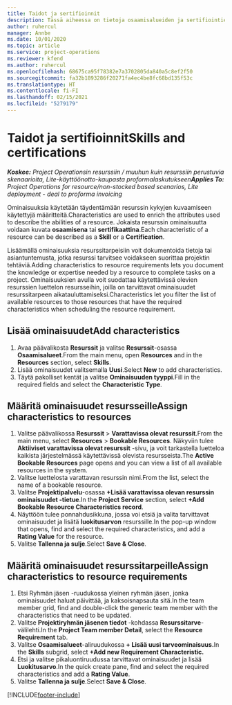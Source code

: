 ```yaml
---
title: Taidot ja sertifioinnit
description: Tässä aiheessa on tietoja osaamisalueiden ja sertifiointien ominaisuuksien lisäämisestä resursseisin.
author: ruhercul
manager: Annbe
ms.date: 10/01/2020
ms.topic: article
ms.service: project-operations
ms.reviewer: kfend
ms.author: ruhercul
ms.openlocfilehash: 68675ca95f78382e7a3702805da840a5c8ef2f50
ms.sourcegitcommit: fa32b1893286f20271fa4ec4be8fc68bd135f53c
ms.translationtype: HT
ms.contentlocale: fi-FI
ms.lasthandoff: 02/15/2021
ms.locfileid: "5279179"
---
```

# <a name="skills-and-certifications"></a><span data-ttu-id="4a4ef-103">Taidot ja sertifioinnit</span><span class="sxs-lookup"><span data-stu-id="4a4ef-103">Skills and certifications</span></span>
<span data-ttu-id="4a4ef-104">_**Koskee:** Project Operationsin resurssiin / muuhun kuin resurssiin perustuvia skenaarioita, Lite-käyttöönotto-kaupasta proformalaskutukseen_</span><span class="sxs-lookup"><span data-stu-id="4a4ef-104">_**Applies To:** Project Operations for resource/non-stocked based scenarios, Lite deployment - deal to proforma invoicing_</span></span>

<span data-ttu-id="4a4ef-105">Ominaisuuksia käytetään täydentämään resurssin kykyjen kuvaamiseen käytettyjä määritteitä.</span><span class="sxs-lookup"><span data-stu-id="4a4ef-105">Characteristics are used to enrich the attributes used to describe the abilities of a resource.</span></span> <span data-ttu-id="4a4ef-106">Jokaista resurssin ominaisuutta voidaan kuvata **osaamisena** tai **sertifikaattina**.</span><span class="sxs-lookup"><span data-stu-id="4a4ef-106">Each characteristic of a resource can be described as a **Skill** or a **Certification**.</span></span>

<span data-ttu-id="4a4ef-107">Lisäämällä ominaisuuksia resurssitarpeisiin voit dokumentoida tietoja tai asiantuntemusta, jotka resurssi tarvitsee voidakseen suorittaa projektin tehtäviä.</span><span class="sxs-lookup"><span data-stu-id="4a4ef-107">Adding characteristics to resource requirements lets you document the knowledge or expertise needed by a resource to complete tasks on a project.</span></span> <span data-ttu-id="4a4ef-108">Ominaisuuksien avulla voit suodattaa käytettävissä olevien resurssien luettelon resursseihin, joilla on tarvittavat ominaisuudet resurssitarpeen aikatauluttamiseksi.</span><span class="sxs-lookup"><span data-stu-id="4a4ef-108">Characteristics let you filter the list of available resources to those resources that have the required characteristics when scheduling the resource requirement.</span></span>

## <a name="add-characteristics"></a><span data-ttu-id="4a4ef-109">Lisää ominaisuudet</span><span class="sxs-lookup"><span data-stu-id="4a4ef-109">Add characteristics</span></span>

1. <span data-ttu-id="4a4ef-110">Avaa päävalikosta **Resurssit** ja valitse **Resurssit**-osassa **Osaamisalueet**.</span><span class="sxs-lookup"><span data-stu-id="4a4ef-110">From the main menu, open **Resources** and in the **Resources** section, select **Skills**.</span></span>
2. <span data-ttu-id="4a4ef-111">Lisää ominaisuudet valitsemalla **Uusi**.</span><span class="sxs-lookup"><span data-stu-id="4a4ef-111">Select **New** to add characteristics.</span></span>
3. <span data-ttu-id="4a4ef-112">Täytä pakolliset kentät ja valitse **Ominaisuuden tyyppi**.</span><span class="sxs-lookup"><span data-stu-id="4a4ef-112">Fill in the required fields and select the **Characteristic Type**.</span></span>

## <a name="assign-characteristics-to-resources"></a><span data-ttu-id="4a4ef-113">Määritä ominaisuudet resursseille</span><span class="sxs-lookup"><span data-stu-id="4a4ef-113">Assign characteristics to resources</span></span>

1. <span data-ttu-id="4a4ef-114">Valitse päävalikossa **Resurssit** > **Varattavissa olevat resurssit**.</span><span class="sxs-lookup"><span data-stu-id="4a4ef-114">From the main menu, select **Resources** > **Bookable Resources**.</span></span> <span data-ttu-id="4a4ef-115">Näkyviin tulee **Aktiiviset varattavissa olevat resurssit** -sivu, ja voit tarkastella luetteloa kaikista järjestelmässä käytettävissä olevista resursseista.</span><span class="sxs-lookup"><span data-stu-id="4a4ef-115">The **Active Bookable Resources** page opens and you can view a list of all available resources in the system.</span></span>
2. <span data-ttu-id="4a4ef-116">Valitse luettelosta varattavan resurssin nimi.</span><span class="sxs-lookup"><span data-stu-id="4a4ef-116">From the list, select the name of a bookable resource.</span></span>
3. <span data-ttu-id="4a4ef-117">Valitse **Projektipalvelu**-osassa **+Lisää varattavissa olevan resurssin ominaisuudet -tietue**.</span><span class="sxs-lookup"><span data-stu-id="4a4ef-117">In the **Project Service** section, select **+Add Bookable Resource Characteristics record**.</span></span>
4. <span data-ttu-id="4a4ef-118">Näyttöön tulee ponnahdusikkuna, jossa voi etsiä ja valita tarvittavat ominaisuudet ja lisätä **luokitusarvon** resurssille.</span><span class="sxs-lookup"><span data-stu-id="4a4ef-118">In the pop-up window that opens, find and select the required characteristics, and add a **Rating Value** for the resource.</span></span>
5. <span data-ttu-id="4a4ef-119">Valitse **Tallenna ja sulje**.</span><span class="sxs-lookup"><span data-stu-id="4a4ef-119">Select **Save & Close**.</span></span>

## <a name="assign-characteristics-to-resource-requirements"></a><span data-ttu-id="4a4ef-120">Määritä ominaisuudet resurssitarpeille</span><span class="sxs-lookup"><span data-stu-id="4a4ef-120">Assign characteristics to resource requirements</span></span>

1. <span data-ttu-id="4a4ef-121">Etsi Ryhmän jäsen -ruudukossa yleinen ryhmän jäsen, jonka ominaisuudet haluat päivittää, ja kaksoisnapsauta sitä.</span><span class="sxs-lookup"><span data-stu-id="4a4ef-121">In the team member grid, find and double-click the generic team member with the characteristics that need to be updated.</span></span>
2. <span data-ttu-id="4a4ef-122">Valitse **Projektiryhmän jäsenen tiedot** -kohdassa **Resurssitarve**-välilehti.</span><span class="sxs-lookup"><span data-stu-id="4a4ef-122">In the **Project Team member Detail**, select the **Resource Requirement** tab.</span></span>
3. <span data-ttu-id="4a4ef-123">Valitse **Osaamisalueet**-aliruudukossa **+ Lisää uusi tarveominaisuus.**</span><span class="sxs-lookup"><span data-stu-id="4a4ef-123">In the **Skills** subgrid, select **+Add new Requirement Characteristic.**</span></span>
4. <span data-ttu-id="4a4ef-124">Etsi ja valitse pikaluontiruudussa tarvittavat ominaisuudet ja lisää **Luokitusarvo**.</span><span class="sxs-lookup"><span data-stu-id="4a4ef-124">In the quick create pane, find and select the required characteristics and add a **Rating Value**.</span></span>
5. <span data-ttu-id="4a4ef-125">Valitse **Tallenna ja sulje**.</span><span class="sxs-lookup"><span data-stu-id="4a4ef-125">Select **Save & Close**.</span></span>

[!INCLUDE[footer-include](../includes/footer-banner.md)]